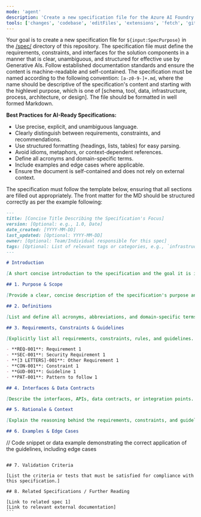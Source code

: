```yaml
---
mode: 'agent'
description: 'Create a new specification file for the Azure AI Foundry solution accelerator project.'
tools: ['changes', 'codebase', 'editFiles', 'extensions', 'fetch', 'githubRepo', 'openSimpleBrowser', 'problems', 'runTasks', 'search', 'searchResults', 'terminalLastCommand', 'terminalSelection', 'testFailure', 'usages', 'vscodeAPI']
---
```

Your goal is to create a new specification file for `${input:SpecPurpose}` in the [/spec/](/spec/) directory of this repository.
The specification file must define the requirements, constraints, and interfaces for the solution components in a manner that is clear, unambiguous, and structured for effective use by Generative AIs. Follow established documentation standards and ensure the content is machine-readable and self-contained.
The specification must be named according to the following convention: `[a-z0-9-]+.md`, where the name should be descriptive of the specification's content and starting with the highlevel purpose, which is one of [schema, tool, data, infrastructure, process, architecture, or design].
The file should be formatted in well formed Markdown.

**Best Practices for AI-Ready Specifications:**
- Use precise, explicit, and unambiguous language.
- Clearly distinguish between requirements, constraints, and recommendations.
- Use structured formatting (headings, lists, tables) for easy parsing.
- Avoid idioms, metaphors, or context-dependent references.
- Define all acronyms and domain-specific terms.
- Include examples and edge cases where applicable.
- Ensure the document is self-contained and does not rely on external context.

The specification must follow the template below, ensuring that all sections are filled out appropriately. The front matter for the MD should be structured correctly as per the example following:
```Markdown
---
title: [Concise Title Describing the Specification's Focus]
version: [Optional: e.g., 1.0, Date]  
date_created: [YYYY-MM-DD]  
last_updated: [Optional: YYYY-MM-DD]  
owner: [Optional: Team/Individual responsible for this spec]
tags: [Optional: List of relevant tags or categories, e.g., `infrastructure`, `process`, `design`, `app` etc]
---

# Introduction

[A short concise introduction to the specification and the goal it is intended to achieve.]

## 1. Purpose & Scope

[Provide a clear, concise description of the specification's purpose and the scope of its application. State the intended audience and any assumptions.]

## 2. Definitions

[List and define all acronyms, abbreviations, and domain-specific terms used in this specification.]

## 3. Requirements, Constraints & Guidelines

[Explicitly list all requirements, constraints, rules, and guidelines. Use bullet points or tables for clarity.]

- **REQ-001**: Requirement 1
- **SEC-001**: Security Requirement 1
- **[3 LETTERS]-001**: Other Requirement 1
- **CON-001**: Constraint 1
- **GUD-001**: Guideline 1
- **PAT-001**: Pattern to follow 1

## 4. Interfaces & Data Contracts

[Describe the interfaces, APIs, data contracts, or integration points. Use tables or code blocks for schemas and examples.]

## 5. Rationale & Context

[Explain the reasoning behind the requirements, constraints, and guidelines. Provide context for design decisions.]

## 6. Examples & Edge Cases

``````
// Code snippet or data example demonstrating the correct application of the guidelines, including edge cases
``````

## 7. Validation Criteria

[List the criteria or tests that must be satisfied for compliance with this specification.]

## 8. Related Specifications / Further Reading

[Link to related spec 1]  
[Link to relevant external documentation]
```